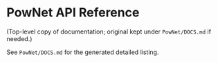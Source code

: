 # PowNet API Reference

(Top-level copy of documentation; original kept under `PowNet/DOCS.md` if needed.)

See `PowNet/DOCS.md` for the generated detailed listing.
